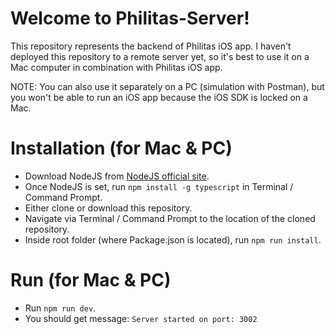# Welcome to Philitas-Server!

This repository represents the backend of Philitas iOS app.
I haven't deployed this repository to a remote server yet, so it's best to use it on a Mac computer in combination with Philitas iOS app.

NOTE: You can also use it separately on a PC (simulation with Postman), but you won't be able to run an iOS app because the iOS SDK is locked on a Mac.

# Installation (for Mac & PC)

- Download NodeJS from [NodeJS official site](https://nodejs.org/en/download/).
- Once NodeJS is set, run `npm install -g typescript` in Terminal / Command Prompt.
- Either clone or download this repository.
- Navigate via Terminal / Command Prompt to the location of the cloned repository.
- Inside root folder (where Package.json is located), run `npm run install`.

# Run (for Mac & PC)

- Run `npm run dev`.
- You should get message: `Server started on port: 3002`

